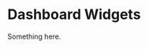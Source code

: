 [title]: # (Dashboard Widgets)
[tags]: # (XXX)
[priority]: # (1965)
# Dashboard Widgets
Something here.
